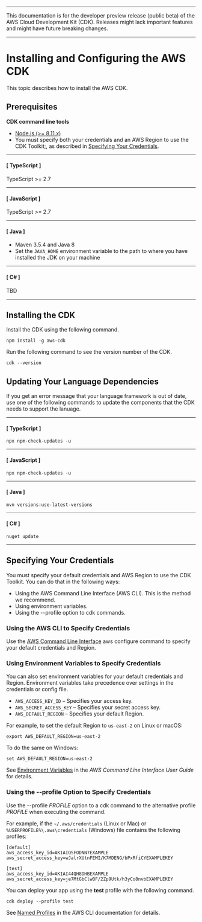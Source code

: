 --------

This documentation is for the developer preview release \(public beta\) of the AWS Cloud Development Kit \(CDK\)\. Releases might lack important features and might have future breaking changes\.

--------

# Installing and Configuring the AWS CDK<a name="install_config"></a>

This topic describes how to install the AWS CDK\.

## Prerequisites<a name="install_config_prerequisites"></a>

**CDK command line tools**  
+ [Node\.js \(>= 8\.11\.x\)](https://nodejs.org/en/download)
+ You must specify both your credentials and an AWS Region to use the CDK Toolkit;, as described in [Specifying Your Credentials](#credentials)\.

------
#### [ TypeScript ]

TypeScript >= 2\.7

------
#### [ JavaScript ]

TypeScript >= 2\.7

------
#### [ Java ]
+ Maven 3\.5\.4 and Java 8
+ Set the `JAVA_HOME` environment variable to the path to where you have installed the JDK on your machine

------
#### [ C\# ]

TBD

------

## Installing the CDK<a name="install_config_install"></a>

Install the CDK using the following command\.

```
npm install -g aws-cdk
```

Run the following command to see the version number of the CDK\.

```
cdk --version
```

## Updating Your Language Dependencies<a name="update"></a>

If you get an error message that your language framework is out of date, use one of the following commands to update the components that the CDK needs to support the lanuage\.

------
#### [ TypeScript ]

```
npx npm-check-updates -u
```

------
#### [ JavaScript ]

```
npx npm-check-updates -u
```

------
#### [ Java ]

```
mvn versions:use-latest-versions
```

------
#### [ C\# ]

```
nuget update
```

------

## Specifying Your Credentials<a name="credentials"></a>

You must specify your default credentials and AWS Region to use the CDK Toolkit\. You can do that in the following ways:
+ Using the AWS Command Line Interface \(AWS CLI\)\. This is the method we recommend\.
+ Using environment variables\.
+ Using the \-\-profile option to cdk commands\.

### Using the AWS CLI to Specify Credentials<a name="credentials_config"></a>

Use the [AWS Command Line Interface](https://docs.aws.amazon.com/cli/latest/userguide) aws configure command to specify your default credentials and Region\.

### Using Environment Variables to Specify Credentials<a name="credentials_env_vars"></a>

You can also set environment variables for your default credentials and Region\. Environment variables take precedence over settings in the credentials or config file\.
+ `AWS_ACCESS_KEY_ID` – Specifies your access key\.
+ `AWS_SECRET_ACCESS_KEY` – Specifies your secret access key\.
+ `AWS_DEFAULT_REGION` – Specifies your default Region\.

For example, to set the default Region to `us-east-2` on Linux or macOS:

```
export AWS_DEFAULT_REGION=us-east-2
```

To do the same on Windows:

```
set AWS_DEFAULT_REGION=us-east-2
```

See [Environment Variables](https://docs.aws.amazon.com/cli/latest/userguide/cli-environment.html) in the *AWS Command Line Interface User Guide* for details\.

### Using the \-\-profile Option to Specify Credentials<a name="credentials_profile"></a>

Use the \-\-profile *PROFILE* option to a cdk command to the alternative profile *PROFILE* when executing the command\.

For example, if the `~/.aws/credentials` \(Linux or Mac\) or `%USERPROFILE%\.aws\credentials` \(Windows\) file contains the following profiles:

```
[default]
aws_access_key_id=AKIAIOSFODNN7EXAMPLE
aws_secret_access_key=wJalrXUtnFEMI/K7MDENG/bPxRfiCYEXAMPLEKEY
        
[test]
aws_access_key_id=AKIAI44QH8DHBEXAMPLE
aws_secret_access_key=je7MtGbClwBF/2Zp9Utk/h3yCo8nvbEXAMPLEKEY
```

You can deploy your app using the **test** profile with the following command\.

```
cdk deploy --profile test
```

See [Named Profiles](https://docs.aws.amazon.com/cli/latest/userguide/cli-configure-profiles.html) in the AWS CLI documentation for details\.